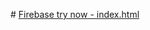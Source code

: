 <p>
# <a href="https://mzughbor.github.io/recovery-p-c02-s21-firebase-db/index.html">Firebase try now - index.html</a>
</p>

